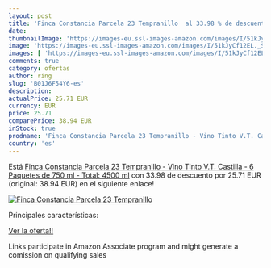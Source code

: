 ```yaml
---
layout: post
title: 'Finca Constancia Parcela 23 Tempranillo  al 33.98 % de descuento'
date: 
thumbnailImage: 'https://images-eu.ssl-images-amazon.com/images/I/51kJyCf12EL._SL200_.jpg'
image: 'https://images-eu.ssl-images-amazon.com/images/I/51kJyCf12EL._SL200_.jpg'
images: [ 'https://images-eu.ssl-images-amazon.com/images/I/51kJyCf12EL._SL200_.jpg' ]
comments: true
category: ofertas
author: ring
slug: 'B01J6F54Y6-es'
description:
actualPrice: 25.71 EUR
currency: EUR
price: 25.71
comparePrice: 38.94 EUR
inStock: true
prodname: 'Finca Constancia Parcela 23 Tempranillo - Vino Tinto V.T. Castilla - 6 Paquetes de 750 ml - Total: 4500 ml'
country: 'es'
---
```


Está [Finca Constancia Parcela 23 Tempranillo - Vino Tinto V.T. Castilla - 6 Paquetes de 750 ml - Total: 4500 ml](https://www.amazon.es/dp/B01J6F54Y6/?tag=tolees-21) con 33.98 de descuento por 25.71 EUR (original: 38.94 EUR) en el siguiente enlace!

[![Finca Constancia Parcela 23 Tempranillo ](https://images-eu.ssl-images-amazon.com/images/I/51kJyCf12EL._SL200_.jpg)](https://www.amazon.es/dp/B01J6F54Y6/?tag=tolees-21)

Principales características:


[Ver la oferta!!](https://www.amazon.es/dp/B01J6F54Y6/?tag=tolees-21)

Links participate in Amazon Associate program and might generate a comission on qualifying sales


